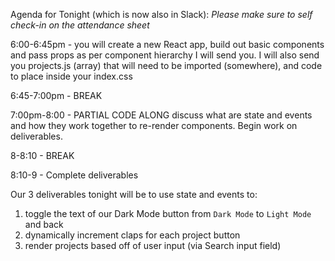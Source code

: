Agenda for Tonight (which is now also in Slack):
*Please make sure to self check-in on the attendance sheet*

6:00-6:45pm -  you will create a new React app, build out basic components and pass props as per component hierarchy I will send you. I will also send you projects.js (array) that will need to be imported (somewhere), and code to place inside your index.css

6:45-7:00pm - BREAK

7:00pm-8:00 - PARTIAL CODE ALONG discuss what are state and events and how they work together to re-render components. Begin work on deliverables.

8-8:10 - BREAK 

8:10-9 - Complete deliverables

Our 3 deliverables tonight will be to use state and events to:
1. toggle the text of our Dark Mode button from `Dark Mode` to `Light Mode` and back
2. dynamically increment claps for each project button
3. render projects based off of user input (via Search input field)